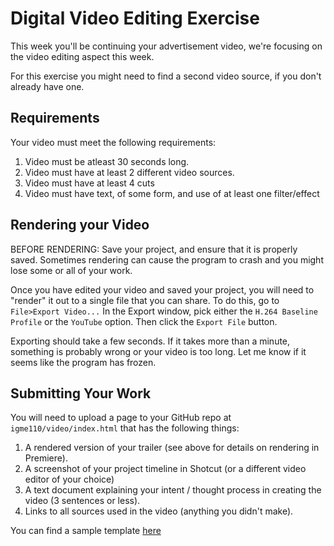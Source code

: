 # Digital Video Editing Exercise
This week you'll be continuing your advertisement video, we're focusing on the video editing aspect this week.

For this exercise you might need to find a second video source, if you don't already have one.


## Requirements
Your video must meet the following requirements:
1. Video must be atleast 30 seconds long.
2. Video must have at least 2 different video sources.
3. Video must have at least 4 cuts
4. Video must have text, of some form, and use of at least one filter/effect


## Rendering your Video
BEFORE RENDERING: Save your project, and ensure that it is properly saved. Sometimes rendering can cause the program to crash and you might lose some or all of your work.

Once you have edited your video and saved your project, you will need to "render" it out to a single file that you can share. To do this, go to `File>Export Video...` In the Export window, pick either the `H.264 Baseline Profile` or the `YouTube` option. Then click the `Export File` button.

Exporting should take a few seconds. If it takes more than a minute, something is probably wrong or your video is too long. Let me know if it seems like the program has frozen.


## Submitting Your Work
You will need to upload a page to your GitHub repo at `igme110/video/index.html` that has the following things:
1.  A rendered version of your trailer (see above for details on rendering in Premiere).
2.  A screenshot of your project timeline in Shotcut (or a different video editor of your choice)
3.  A text document explaining your intent / thought process in creating the video (3 sentences or less).
4. Links to all sources used in the video (anything you didn't make).

You can find a sample template [here](index.html)
